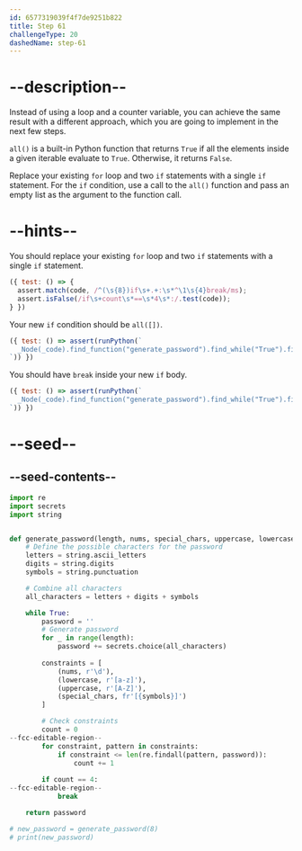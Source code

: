```yaml
---
id: 6577319039f4f7de9251b822
title: Step 61
challengeType: 20
dashedName: step-61
---
```


# --description--

Instead of using a loop and a counter variable, you can achieve the same result with a different approach, which you are going to implement in the next few steps.

`all()` is a built-in Python function that returns `True` if all the elements inside a given iterable evaluate to `True`. Otherwise, it returns `False`.

Replace your existing `for` loop and two `if` statements with a single `if` statement. For the `if` condition, use a call to the `all()` function and pass an empty list as the argument to the function call.

# --hints--

You should replace your existing `for` loop and two `if` statements with a single `if` statement. 

```js
({ test: () => {
  assert.match(code, /^(\s{8})if\s+.+:\s*^\1\s{4}break/ms);
  assert.isFalse(/if\s+count\s*==\s*4\s*:/.test(code));
} })
```

Your new `if` condition should be `all([])`.

```js
({ test: () => assert(runPython(`
  _Node(_code).find_function("generate_password").find_while("True").find_bodies()[0].find_if("all([])")
`)) })
```

You should have `break` inside your new `if` body.

```js
({ test: () => assert(runPython(`
  _Node(_code).find_function("generate_password").find_while("True").find_bodies()[0].find_if("all([])").find_bodies()[0].is_equivalent("break")
`)) })
```

# --seed--

## --seed-contents--

```py
import re
import secrets
import string


def generate_password(length, nums, special_chars, uppercase, lowercase):
    # Define the possible characters for the password
    letters = string.ascii_letters
    digits = string.digits
    symbols = string.punctuation

    # Combine all characters
    all_characters = letters + digits + symbols

    while True:
        password = ''
        # Generate password
        for _ in range(length):
            password += secrets.choice(all_characters)
       
        constraints = [
            (nums, r'\d'),
            (lowercase, r'[a-z]'),
            (uppercase, r'[A-Z]'),            
            (special_chars, fr'[{symbols}]')            
        ]

        # Check constraints
        count = 0
--fcc-editable-region--
        for constraint, pattern in constraints:
            if constraint <= len(re.findall(pattern, password)):
                count += 1
            
        if count == 4:
--fcc-editable-region--
            break

    return password

# new_password = generate_password(8)
# print(new_password)
```

